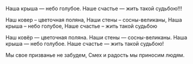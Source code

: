 
Наша крыша — небо голубое.
Наше счастье — жить такой судьбою!!!


Наш ковер – цветочная поляна, 
Наши стены – сосны-великаны,
Наша крыша – небо голубое,
Наше счастье – жить такой судьбою


Наш ковёр — цветочная поляна.
Наши стены — сосны-великаны.
Наша крыша — небо голубое.
Наше счастье — жить такой судьбою!

Мы свое призванье не забудем,
Смех и радость мы приносим людям.


